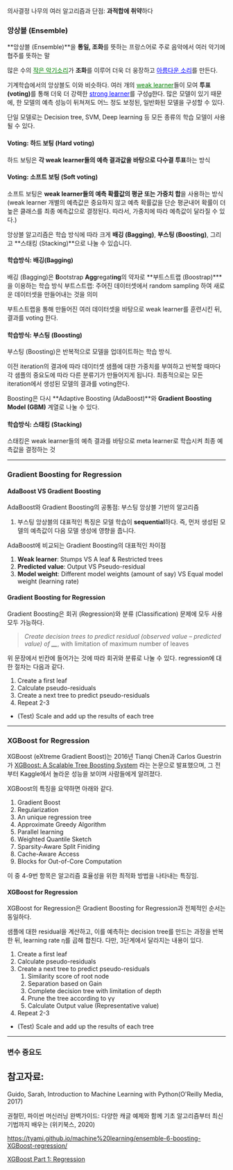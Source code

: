 의사결정 나무의 여러 알고리즘과 단점: **과적합에 취약**하다

### 앙상블 (Ensemble)

**앙상블 (Ensemble)**을 **통일, 조화**를 뜻하는 프랑스어로 주로 음악에서 여러 악기에 협주를 뜻하는 말

많은 수의 <font color='green'><u>작은 악기소리</u></font>가 <strong>조화</strong>를 이루어 더욱 더 웅장하고 <font color="blue"><u>아름다운 소리</u></font>를 만든다.

기계학습에서의 앙상블도 이와 비슷하다. 여러 개의 <font color='green'><u>weak learner</u></font>들이 모여 <strong>투표 (voting)</strong>를 통해 더욱 더 강력한 <font color='blue'><u>strong learner</u></font>를 구성g한다. 많은 모델이 있기 때문에, 한 모델의 예측 성능이 뒤쳐져도 어느 정도 보정된,  일반화된 모델을 구성할 수 있다.

단일 모델로는 Decision tree, SVM, Deep learning 등 모든 종류의 학습 모델이 사용될 수 있다.



#### Voting: 하드 보팅 (Hard voting)

하드 보팅은 **각 weak learner들의 예측 결과값을 바탕으로 다수결 투표**하는 방식

#### Voting: 소프트 보팅 (Soft voting)

소프트 보팅은 **weak learner들의 예측 확률값의 평균 또는 가중치 합**을 사용하는 방식
(weak learner 개별의 예측값은 중요하지 않고 예측 확률값을 단순 평균내어 확률이 더 높은 클래스를 최종 예측값으로 결정된다. 따라서, 가중치에 따라 예측값이 달라질 수 있다.)



앙상블 알고리즘은 학습 방식에 따라 크게 **배깅 (Bagging)**, **부스팅 (Boosting)**, 그리고 **스태킹 (Stacking)**으로 나눌 수 있습니다.

#### 학습방식: 배깅(Bagging)

배깅 (Bagging)은 **B**ootstrap **Agg**regat**ing**의 약자로 **부트스트랩 (Boostrap)***을 이용하는 학습 방식
부트스트랩: 주어진 데이터셋에서 random sampling 하여 새로운 데이터셋을 만들어내는 것을 의미

부트스트랩을 통해 만들어진 여러 데이터셋을 바탕으로 weak learner를 훈련시킨 뒤, 결과를 voting 한다.

#### 학습방식: 부스팅 (Boosting)

부스팅 (Boosting)은 반복적으로 모델을 업데이트하는 학습 방식.

이전 iteration의 결과에 따라 데이터셋 샘플에 대한 가중치를 부여하고 반복할 때마다 각 샘플의 중요도에 따라 다른 분류기가 만들어지게 됩니다. 최종적으로는 모든 iteration에서 생성된 모델의 결과를 voting한다.

Boosting은 다시 **Adaptive Boosting (AdaBoost)**와 **Gradient Boosting Model (GBM)** 계열로 나눌 수 있다.



#### 학습방식: 스태킹 (Stacking)

스태킹은 weak learner들의 예측 결과를 바탕으로 meta learner로 학습시켜 최종 예측값을 결정하는 것



<hr>

### Gradient Boosting for Regression

#### AdaBoost VS Gradient Boosting

AdaBoost와 Gradient Boosting의 공통점: 부스팅 앙상블 기반의 알고리즘

1. 부스팅 앙상블의 대표적인 특징은 모델 학습이 **sequential**하다. 즉, 먼저 생성된 모델의 예측값이 다음 모델 생성에 영향을 줍니다.

AdaBoost에 비교되는 Gradient Boosting의 대표적인 차이점

1. **Weak learner**: Stumps VS A leaf & Restricted trees
2. **Predicted value**: Output VS Pseudo-residual
3. **Model weight**: Different model weights (amount of say) VS Equal model weight (learning rate)



#### Gradient Boosting for Regression

Gradient Boosting은 회귀 (Regression)와 분류 (Classification) 문제에 모두 사용 모두 가능하다.

> *Create decision trees to predict residual (observed value – predicted value) of* ***__***, with limitation of maximum number of leaves

위 문장에서 빈칸에 들어가는 것에 따라 회귀와 분류로 나눌 수 있다. regression에 대한 절차는 다음과 같다.

1. Create a first leaf
2. Calculate pseudo-residuals
3. Create a next tree to predict pseudo-residuals
4. Repeat 2-3

- (Test) Scale and add up the results of each tree



<hr>

### XGBoost for Regression

XGBoost (eXtreme Gradient Boost)는 2016년 Tianqi Chen과 Carlos Guestrin 가 [XGBoost: A Scalable Tree Boosting System](https://arxiv.org/abs/1603.02754) 라는 논문으로 발표했으며, 그 전부터 Kaggle에서 놀라운 성능을 보이며 사람들에게 알려졌다.

XGBoost의 특징을 요약하면 아래와 같다.

1. Gradient Boost
2. Regularization
3. An unique regression tree
4. Approximate Greedy Algorithm
5. Parallel learning
6. Weighted Quantile Sketch
7. Sparsity-Aware Split Finiding
8. Cache-Aware Access
9. Blocks for Out-of-Core Computation

이 중 4-9번 항목은 알고리즘 효율성을 위한 최적화 방법을 나타내는 특징임.

#### XGBoost for Regression

XGBoost for Regression은 Gradient Boosting for Regression과 전체적인 순서는 동일하다.

샘플에 대한 residual을 계산하고, 이를 예측하는 decision tree를 만드는 과정을 반복한 뒤, learning rate η를 곱해 합친다. 다만, 3단계에서 달라지는 내용이 있다.

1. Create a first leaf
2. Calculate pseudo-residuals
3. Create a next tree to predict pseudo-residuals
   1. Similarity score of root node
   2. Separation based on Gain
   3. Complete decision tree with limitation of depth
   4. Prune the tree according to γγ
   5. Calculate Output value (Representative value)
4. Repeat 2-3

* (Test) Scale and add up the results of each tree



<hr>

### 변수 중요도



## 참고자료:

Guido, Sarah, Introduction to Machine Learning with Python(O'Reilly Media, 2017)

권철민, 파이썬 머신러닝 완벽가이드: 다양한 캐글 예제와 함께 기초 알고리즘부터 최신 기법까지 배우는 (위키북스, 2020)

https://tyami.github.io/machine%20learning/ensemble-6-boosting-XGBoost-regression/

[XGBoost Part 1: Regression](https://www.youtube.com/watch?v=OtD8wVaFm6E)
